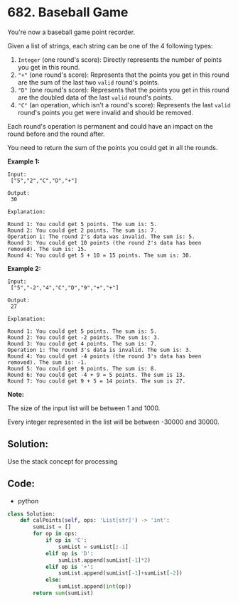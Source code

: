 # 682. Baseball Game

You're now a baseball game point recorder.

Given a list of strings, each string can be one of the 4 following types:

1. `Integer`
   \(one round's score\): Directly represents the number of points you get in this round.
2. `"+"`
   \(one round's score\): Represents that the points you get in this round are the sum of the last two
   `valid`
   round's points.
3. `"D"`
   \(one round's score\): Represents that the points you get in this round are the doubled data of the last
   `valid`
   round's points.
4. `"C"`
   \(an operation, which isn't a round's score\): Represents the last
   `valid`
   round's points you get were invalid and should be removed.



Each round's operation is permanent and could have an impact on the round before and the round after.

You need to return the sum of the points you could get in all the rounds.

**Example 1:**  


```
Input:
 ["5","2","C","D","+"]

Output:
 30

Explanation:
 
Round 1: You could get 5 points. The sum is: 5.
Round 2: You could get 2 points. The sum is: 7.
Operation 1: The round 2's data was invalid. The sum is: 5.  
Round 3: You could get 10 points (the round 2's data has been removed). The sum is: 15.
Round 4: You could get 5 + 10 = 15 points. The sum is: 30.

```



**Example 2:**  


```
Input:
 ["5","-2","4","C","D","9","+","+"]

Output:
 27

Explanation:
 
Round 1: You could get 5 points. The sum is: 5.
Round 2: You could get -2 points. The sum is: 3.
Round 3: You could get 4 points. The sum is: 7.
Operation 1: The round 3's data is invalid. The sum is: 3.  
Round 4: You could get -4 points (the round 3's data has been removed). The sum is: -1.
Round 5: You could get 9 points. The sum is: 8.
Round 6: You could get -4 + 9 = 5 points. The sum is 13.
Round 7: You could get 9 + 5 = 14 points. The sum is 27.

```



**Note:**  


The size of the input list will be between 1 and 1000.

Every integer represented in the list will be between -30000 and 30000.  


## Solution:

Use the stack concept for processing

## Code:

* python

```py
class Solution:
    def calPoints(self, ops: 'List[str]') -> 'int':
        sumList = []
        for op in ops:
            if op is 'C':
                sumList = sumList[:-1]
            elif op is 'D':
                sumList.append(sumList[-1]*2)
            elif op is '+':
                sumList.append(sumList[-1]+sumList[-2])
            else:
                sumList.append(int(op))
        return sum(sumList)
```



